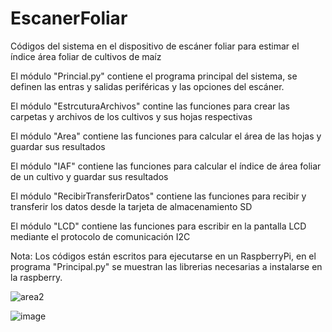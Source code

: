 # EscanerFoliar
Códigos del sistema en el dispositivo de escáner foliar para estimar el índice área foliar de cultivos de maíz
  
  El módulo "Princial.py" contiene el programa principal del sistema, se definen las entras y salidas periféricas y las opciones del escáner. 
  
  El módulo "EstrcuturaArchivos" contine las funciones para crear las carpetas y archivos de los cultivos y sus hojas respectivas
  
  El módulo "Area" contiene las funciones para calcular el área de las hojas y guardar sus resultados 
  
  El módulo "IAF" contiene las funciones para calcular el índice de área foliar de un cultivo y guardar sus resultados 
  
  El módulo "RecibirTransferirDatos" contiene las funciones para recibir y transferir los datos desde la tarjeta de almacenamiento SD
  
  El módulo "LCD" contiene las funciones para escribir en la pantalla LCD mediante el protocolo de comunicación I2C

Nota: Los códigos están escritos para ejecutarse en un RaspberryPi, en el programa "Principal.py" se muestran las librerias necesarias a instalarse en la raspberry. 


![area2](https://github.com/fdorrala325/EscanerFoliar/assets/84700425/222ea81a-a4f9-4d1c-9e30-1e3fb4569c49)

![image](https://github.com/fdorrala325/EscanerFoliar/assets/84700425/1d8e17ac-3465-4c3a-bb58-e008c7e1bef1)

